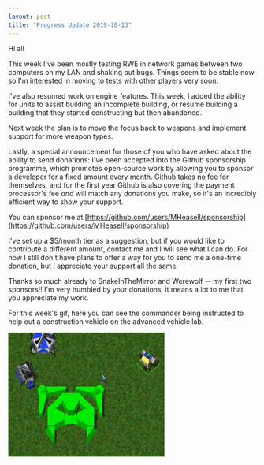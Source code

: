 ```yaml
---
layout: post
title: "Progress Update 2019-10-13"
---
```


Hi all

This week I've been mostly testing RWE in network games between two computers on my LAN and shaking out bugs. Things seem to be stable now so I'm interested in moving to tests with other players very soon.

I've also resumed work on engine features. This week, I added the ability for units to assist building an incomplete building, or resume building a building that they started constructing but then abandoned.

Next week the plan is to move the focus back to weapons and implement support for more weapon types.

Lastly, a special announcement for those of you who have asked about the ability to send donations: I've been accepted into the Github sponsorship programme, which promotes open-source work by allowing you to sponsor a developer for a fixed amount every month. Github takes no fee for themselves, and for the first year Github is also covering the payment processor's fee *and* will match any donations you make, so it's an incredibly efficient way to show your support.

You can sponsor me at [https://github.com/users/MHeasell/sponsorship](https://github.com/users/MHeasell/sponsorship)

I've set up a $5/month tier as a suggestion, but if you would like to contribute a different amount, contact me and I will see what I can do. For now I still don't have plans to offer a way for you to send me a one-time donation, but I appreciate your support all the same.

Thanks so much already to SnakeInTheMirror and Werewolf -- my first two sponsors!! I'm very humbled by your donations, it means a lot to me that you appreciate my work.

For this week's gif, here you can see the commander being instructed to help out a construction vehicle on the advanced vehicle lab. 

![2019-10-13-progress](/pics/progress-2019-10-13.gif)

